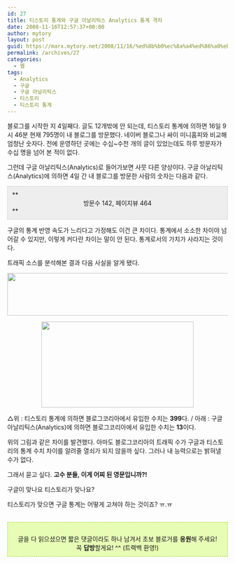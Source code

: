 ```yaml
---
id: 27
title: 티스토리 통계와 구글 아날리틱스 Analytics 통계 격차
date: 2008-11-16T12:57:37+00:00
author: mytory
layout: post
guid: https://marx.mytory.net/2008/11/16/%ed%8b%b0%ec%8a%a4%ed%86%a0%eb%a6%ac-%ed%86%b5%ea%b3%84%ec%99%80-%ea%b5%ac%ea%b8%80-%ec%95%84%eb%82%a0%eb%a6%ac%ed%8b%b1%ec%8a%a4-analytics-%ed%86%b5%ea%b3%84-%ea%b2%a9%ec%b0%a8/
permalink: /archives/27
categories:
  - 웹
tags:
  - Analytics
  - 구글
  - 구글 아날리틱스
  - 티스토리
  - 티스토리 통계
---
```

블로그를 시작한 지 4일째다. 글도 12개밖에 안 되는데, 티스토리 통계에 의하면 16일 9시 46분 현재 795명이 내 블로그를 방문했다. 네이버 블로그나 싸이 미니홈피와 비교해 엄청난 숫자다. 전에 운영하던 곳에는 수십~수천 개의 글이 있었는데도 하루 방문자가 수십 명을 넘어 본 적이 없다.


  


그런데 구글 아날리틱스(Analytics)로 들어가보면 사뭇 다른 양상이다. 구글 아날리틱스(Analytics)에 의하면 4일 간 내 블로그를 방문한 사람의 숫자는 다음과 같다.


  
<DIV class=txc-textbox style="BORDER-RIGHT: rgb(193,193,193) 1px dashed; PADDING-RIGHT: 10px; BORDER-TOP: rgb(193,193,193) 1px dashed; PADDING-LEFT: 10px; PADDING-BOTTOM: 10px; BORDER-LEFT: rgb(193,193,193) 1px dashed; PADDING-TOP: 10px; BORDER-BOTTOM: rgb(193,193,193) 1px dashed; BACKGROUND-COLOR: rgb(238,238,238)">**
  


<CENTER>
  방문수 142, 페이지뷰 464
</CENTER>**</DIV>


  


구글의 통계 반영 속도가 느리다고 가정해도 이건 큰 차이다. 통계에서 소소한 차이야 넘어갈 수 있지만, 이렇게 커다란 차이는 말이 안 된다. 통계로서의 가치가 사라지는 것이다.


  


트래픽 소스를 분석해본 결과 다음 사실을 알게 됐다.


  
<P align=center><img src="https://marx.mytory.net/wp-content/uploads/1/4920175277fa59Z.jpg" class="aligncenter" width="610" height="97" alt="" filename="blogkorea1.jpg" filemime="" />


  
<P align=center><img src="https://marx.mytory.net/wp-content/uploads/1/492017531ed6a9Z.jpg" class="aligncenter" width="348" height="196" alt="" filename="blogkorea2.jpg" filemime="" /></P>
  


△위 : 티스토리 통계에 의하면 블로그코리아에서 유입한 수치는 **399**다. / 아래 : 구글 아날리틱스(Analytics)에 의하면 블로그코리아에서 유입한 수치는 **13**이다.


  


위의 그림과 같은 차이를 발견했다. 아마도 블로그코리아의 트래픽 수가 구글과 티스토리의 통계 수치 차이를 알려줄 열쇠가 되지 않을까 싶다. 그러나 내 능력으로는 밝혀낼 수가 없다.


  


그래서 묻고 싶다. <SPAN class=Apple-style-span style="FONT-WEIGHT: bold">고수 분들, 이게 어찌 된 영문입니까?!</SPAN> 


  


구글이 맞나요 티스토리가 맞나요?


  


티스토리가 맞으면 구글 통계는 어떻게 고쳐야 하는 것이죠? ㅠ.ㅠ


  


<DIV>
  <br /> <DIV class=txc-textbox style="BORDER-RIGHT: rgb(159,211,49) 1px dashed; PADDING-RIGHT: 10px; BORDER-TOP: rgb(159,211,49) 1px dashed; PADDING-LEFT: 10px; PADDING-BOTTOM: 10px; BORDER-LEFT: rgb(159,211,49) 1px dashed; PADDING-TOP: 10px; BORDER-BOTTOM: rgb(159,211,49) 1px dashed; BACKGROUND-COLOR: rgb(231,253,181)"><br /> 
  
  <CENTER>
    글을 다 읽으셨으면 짧은 댓글이라도 하나 남겨서 초보 블로거를 <STRONG>응원</STRONG>해 주세요! <br /> 꼭 <STRONG>답방</STRONG>할게요! ^^ (트랙백 환영!)
  </CENTER>
</DIV></DIV></p>